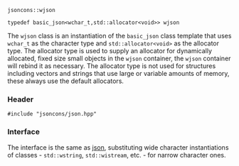     jsoncons::wjson

    typedef basic_json<wchar_t,std::allocator<void>> wjson

The `wjson` class is an instantiation of the `basic_json` class template that uses `wchar_t` as the character type
and `std::allocator<void>` as the allocator type. The allocator type is used to supply an allocator for dynamically allocated, 
fixed size small objects in the `wjson` container, the `wjson` container will rebind it as necessary. The allocator type
is not used for structures including vectors and strings that use large or variable amounts of memory, 
these always use the default allocators.

### Header

    #include "jsoncons/json.hpp"

### Interface

The interface is the same as [json](json), substituting wide character instantiations of classes - `std::wstring`, `std::wistream`, etc. - for narrow character ones.
